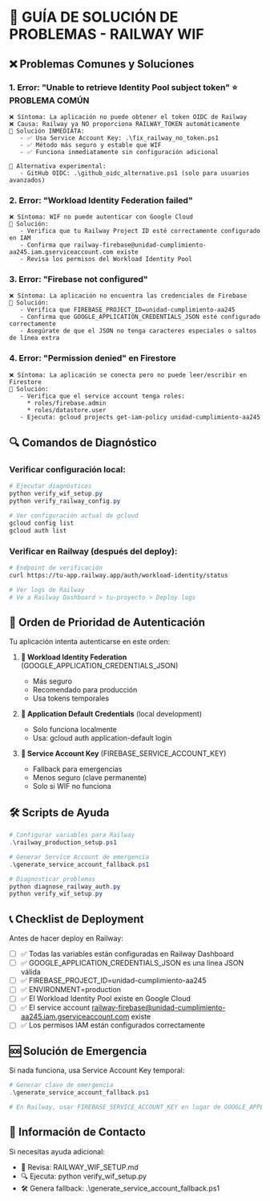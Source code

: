 # 🚨 GUÍA DE SOLUCIÓN DE PROBLEMAS - RAILWAY WIF

## ❌ Problemas Comunes y Soluciones

### 1. **Error: "Unable to retrieve Identity Pool subject token"** ⭐ PROBLEMA COMÚN

```
❌ Síntoma: La aplicación no puede obtener el token OIDC de Railway
❌ Causa: Railway ya NO proporciona RAILWAY_TOKEN automáticamente
🔧 Solución INMEDIATA:
   - ✅ Usa Service Account Key: .\fix_railway_no_token.ps1
   - ✅ Método más seguro y estable que WIF
   - ✅ Funciona inmediatamente sin configuración adicional

🧪 Alternativa experimental:
   - GitHub OIDC: .\github_oidc_alternative.ps1 (solo para usuarios avanzados)
```

### 2. **Error: "Workload Identity Federation failed"**

```
❌ Síntoma: WIF no puede autenticar con Google Cloud
🔧 Solución:
   - Verifica que tu Railway Project ID esté correctamente configurado en IAM
   - Confirma que railway-firebase@unidad-cumplimiento-aa245.iam.gserviceaccount.com existe
   - Revisa los permisos del Workload Identity Pool
```

### 3. **Error: "Firebase not configured"**

```
❌ Síntoma: La aplicación no encuentra las credenciales de Firebase
🔧 Solución:
   - Verifica que FIREBASE_PROJECT_ID=unidad-cumplimiento-aa245
   - Confirma que GOOGLE_APPLICATION_CREDENTIALS_JSON esté configurado correctamente
   - Asegúrate de que el JSON no tenga caracteres especiales o saltos de línea extra
```

### 4. **Error: "Permission denied" en Firestore**

```
❌ Síntoma: La aplicación se conecta pero no puede leer/escribir en Firestore
🔧 Solución:
   - Verifica que el service account tenga roles:
     * roles/firebase.admin
     * roles/datastore.user
   - Ejecuta: gcloud projects get-iam-policy unidad-cumplimiento-aa245
```

## 🔍 Comandos de Diagnóstico

### Verificar configuración local:

```powershell
# Ejecutar diagnósticos
python verify_wif_setup.py
python verify_railway_config.py

# Ver configuración actual de gcloud
gcloud config list
gcloud auth list
```

### Verificar en Railway (después del deploy):

```bash
# Endpoint de verificación
curl https://tu-app.railway.app/auth/workload-identity/status

# Ver logs de Railway
# Ve a Railway Dashboard > tu-proyecto > Deploy logs
```

## 🚀 Orden de Prioridad de Autenticación

Tu aplicación intenta autenticarse en este orden:

1. **🥇 Workload Identity Federation** (GOOGLE_APPLICATION_CREDENTIALS_JSON)

   - Más seguro
   - Recomendado para producción
   - Usa tokens temporales

2. **🥈 Application Default Credentials** (local development)

   - Solo funciona localmente
   - Usa: gcloud auth application-default login

3. **🥉 Service Account Key** (FIREBASE_SERVICE_ACCOUNT_KEY)
   - Fallback para emergencias
   - Menos seguro (clave permanente)
   - Solo si WIF no funciona

## 🛠️ Scripts de Ayuda

```powershell
# Configurar variables para Railway
.\railway_production_setup.ps1

# Generar Service Account de emergencia
.\generate_service_account_fallback.ps1

# Diagnosticar problemas
python diagnose_railway_auth.py
python verify_wif_setup.py
```

## 📞 Checklist de Deployment

Antes de hacer deploy en Railway:

- [ ] ✅ Todas las variables están configuradas en Railway Dashboard
- [ ] ✅ GOOGLE_APPLICATION_CREDENTIALS_JSON es una línea JSON válida
- [ ] ✅ FIREBASE_PROJECT_ID=unidad-cumplimiento-aa245
- [ ] ✅ ENVIRONMENT=production
- [ ] ✅ El Workload Identity Pool existe en Google Cloud
- [ ] ✅ El service account railway-firebase@unidad-cumplimiento-aa245.iam.gserviceaccount.com existe
- [ ] ✅ Los permisos IAM están configurados correctamente

## 🆘 Solución de Emergencia

Si nada funciona, usa Service Account Key temporal:

```powershell
# Generar clave de emergencia
.\generate_service_account_fallback.ps1

# En Railway, usar FIREBASE_SERVICE_ACCOUNT_KEY en lugar de GOOGLE_APPLICATION_CREDENTIALS_JSON
```

## 📧 Información de Contacto

Si necesitas ayuda adicional:

- 📖 Revisa: RAILWAY_WIF_SETUP.md
- 🔍 Ejecuta: python verify_wif_setup.py
- 🛠️ Genera fallback: .\generate_service_account_fallback.ps1
